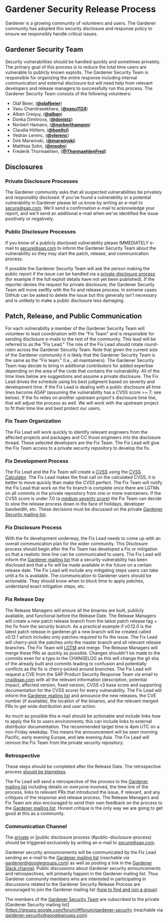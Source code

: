 # Gardener Security Release Process

Gardener is a growing community of volunteers and users. The Gardener community
has adopted this security disclosure and response policy to ensure we
responsibly handle critical issues.

## Gardener Security Team

Security vulnerabilities should be handled quickly and sometimes privately. The
primary goal of this process is to reduce the total time users are vulnerable to
publicly known exploits. The Gardener Security Team is responsible for
organizing the entire response including internal communication and external
disclosure but will need help from relevant developers and release managers
to successfully run this process. The Gardener Security Team consists of the
following volunteers:

* Olaf Beier, (**[@olafbeier](https://github.com/olafbeier)**)
* Vasu Chandrasekhara, (**[@vasu1124](https://github.com/vasu1124)**)
* Alban Crequy, (**[@alban](https://github.com/alban)**)
* Donka Dimitrova, (**[@donistz](https://github.com/donistz)**)
* Norbert Hamann, (**[@norberthamann](https://github.com/norberthamann)**)
* Claudia H&ouml;lters, (**[@hoeltcl](https://github.com/hoeltcl)**)
* Vedran Lerenc, (**[@vlerenc](https://github.com/vlerenc)**)
* Dirk Marwinski, (**[@marwinski](https://github.com/marwinski)**)
* Matthias Sohn, (**[@msohn](https://github.com/msohn)**)
* Frederik Thormaehlen, (**[@ThormaehlenFred](https://github.com/ThormaehlenFred)**)


## Disclosures

### Private Disclosure Processes

The Gardener community asks that all suspected vulnerabilities be privately and
responsibly disclosed. If you've found a vulnerability or a potential
vulnerability in Gardener please let us know by writing an e-mail to
[secure@sap.com](mailto:secure@sap.com). We'll send a confirmation e-mail to
acknowledge your report, and we'll send an additional e-mail when we've
identified the issue positively or negatively.

### Public Disclosure Processes

If you know of a publicly disclosed vulnerability please IMMEDIATELY e-mail to
[secure@sap.com](mailto:secure@sap.com) to inform the Gardener Security Team
about the vulnerability so they may start the patch, release, and communication
process.

If possible the Gardener Security Team will ask the person making the public
report if the issue can be handled via a
[private disclosure process](#private-disclosure-process) (for example if the
full exploit details have not yet been published). If the reporter denies the
request for private disclosure, the Gardener Security Team will move swiftly
with the fix and release process. In extreme cases GitHub can be asked to
delete the issue but this generally isn't necessary and is unlikely to make
a public disclosure less damaging.

## Patch, Release, and Public Communication

For each vulnerability a member of the Gardener Security Team will volunteer
to lead coordination with the "Fix Team" and is responsible for sending
disclosure e-mails to the rest of the community. This lead will be referred
to as the "Fix Lead." The role of the Fix Lead should rotate round-robin
across the Gardener Security Team. Note that given the current size of the
Gardener community it is likely that the Gardener Security Team is the same
as the "Fix team." (I.e., all maintainers). The Gardener Security Team may
decide to bring in additional contributors for added expertise depending on
the area of the code that contains the vulnerability. All of the time lines
below are suggestions and assume a private disclosure. The Fix Lead drives
the schedule using his best judgment based on severity and development time.
If the Fix Lead is dealing with a public disclosure all time lines become
ASAP (assuming the vulnerability has a CVSS score >= 7; see below). If the
fix relies on another upstream project's disclosure time line, that will
adjust the process as well. We will work with the upstream project to fit
their time line and best protect our users.

### Fix Team Organization

The Fix Lead will work quickly to identify relevant engineers from the
affected projects and packages and CC those engineers into the disclosure
thread. These selected developers are the Fix Team.
The Fix Lead will give the Fix Team access to a private security repository
to develop the fix.

### Fix Development Process

The Fix Lead and the Fix Team will create a
[CVSS](https://www.first.org/cvss/specification-document) using the
[CVSS Calculator](https://www.first.org/cvss/calculator/3.0). The Fix Lead
makes the final call on the calculated CVSS; it is better to move quickly
than make the CVSS perfect.
The Fix Team will notify the Fix Lead that work on the fix branch is complete
once there are LGTMs on all commits in the private repository from one or more
maintainers.
If the CVSS score is under 7.0
(a [medium severity score](https://www.first.org/cvss/specification-document#i5))
the Fix Team can decide to slow the release process down in the face of holidays,
developer bandwidth, etc. These decisions must be discussed on the private
[Gardener Security mailing list](#communication-channel).

### Fix Disclosure Process

With the fix development underway, the Fix Lead needs to come up with an
overall communication plan for the wider community. This Disclosure process
should begin after the Fix Team has developed a Fix or mitigation so that a
realistic time line can be communicated to users. The Fix Lead will inform
the [Gardener mailing list](#communication-channel) that a security
vulnerability has been disclosed and that a fix will be made available in
the future on a certain release date. The Fix Lead will include any mitigating
steps users can take until a fix is available. The communication to Gardener
users should be actionable. They should know when to block time to apply
patches, understand exact mitigation steps, etc.

### Fix Release Day

The Release Managers will ensure all the binaries are built, publicly
available, and functional before the Release Date.
The Release Managers will create a new patch release branch from the latest
patch release tag + the fix from the security branch. As a practical example
if v0.12.0 is the latest patch release in gardener.git a new branch will be
created called v0.12.1 which includes only patches required to fix the issue.
The Fix Lead will cherry-pick the patches onto the master branch and all
relevant release branches. The Fix Team will
[LGTM](https://github.com/lgtmco/lgtm) and merge.
The Release Managers will merge these PRs as quickly as possible. Changes
shouldn't be made to the commits even for a typo in the CHANGELOG as this will
change the git sha of the already built and commits leading to confusion and
potentially conflicts as the fix is cherry-picked around branches.
The Fix Lead will request a CVE from the SAP Product Security Response Team
via email to [cna@sap.com](mailto:cna@sap.com) with all the relevant
information (description, potential impact, affected version, fixed version,
CVSS v3 base score and supporting documentation for the CVSS score) for every
vulnerability. The Fix Lead will inform the
[Gardener mailing list](#communication-channel) and announce the new releases,
the CVE number (if available), the location of the binaries, and the relevant
merged PRs to get wide distribution and user action.

As much as possible this e-mail should be actionable and include links how to
apply the fix to users environments; this can include links to external
distributor documentation. The recommended target time is 4pm UTC on a
non-Friday weekday. This means the announcement will be seen morning Pacific,
early evening Europe, and late evening Asia.
The Fix Lead will remove the Fix Team from the private security repository.

### Retrospective

These steps should be completed after the Release Date. The retrospective
process
[should be blameless](https://landing.google.com/sre/book/chapters/postmortem-culture.html).

The Fix Lead will send a retrospective of the process to the
[Gardener mailing list](#communication-channel) including details on everyone
involved, the time line of the process, links to relevant PRs that introduced
the issue, if relevant, and any critiques of the response and release process.
The Release Managers and Fix Team are also encouraged to send their own
feedback on the process to the [Gardener mailing list](#communication-channel).
Honest critique is the only way we are going to get good at this as a community.


### Communication Channel

The [private](#private-disclosure-process) or [public disclosure process
(#public-disclosure-process) should be triggered exclusively by writing an
e-mail to [secure@sap.com](mailto:secure@sap.com).

Gardener security announcements will be communicated by the Fix Lead sending an
e-mail to the
[Gardener mailing list](https://groups.google.com/forum/#!forum/gardener)
(reachable via [gardener@googlegroups.com](mailto:gardener@googlegroups.com))
as well as posting a link in the
[Gardener Slack channel](https://kubernetes.slack.com/messages/CB57N0BFG/details/).
Public discussions about Gardener security announcements and retrospectives,
will primarily happen in the Gardener mailing list. Thus Gardener community
members who are interested in participating in discussions related to the
Gardener Security Release Process are encouraged to join the Gardener mailing
list ([how to find and join a group](https://support.google.com/groups/answer/1067205?hl=en))

The members of the [Gardener Security Team](#gardener-security-team) are
subscribed to the private
[Gardener Security mailing list](https://groups.google.com/forum/#!forum/gardener-security
(reachable via [gardener-security@googlegroups.com](mailto:gardener-security@googlegroups.com)).
